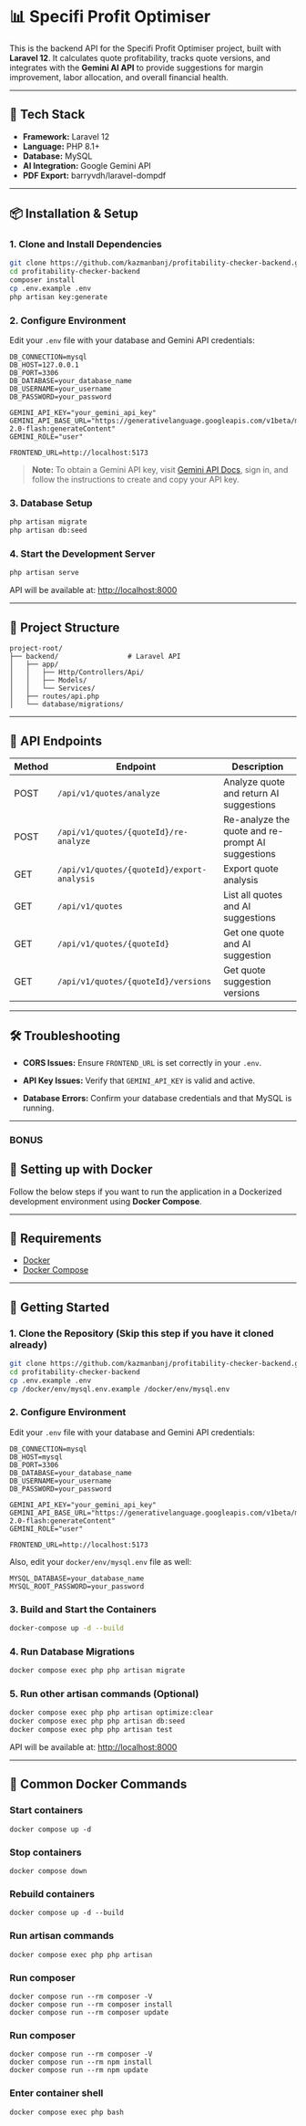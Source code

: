 # 📊 Specifi Profit Optimiser

This is the backend API for the Specifi Profit Optimiser project, built with **Laravel 12**. It calculates quote profitability, tracks quote versions, and integrates with the **Gemini AI API** to provide suggestions for margin improvement, labor allocation, and overall financial health.

---

## 🚀 Tech Stack

- **Framework:** Laravel 12
- **Language:** PHP 8.1+
- **Database:** MySQL
- **AI Integration:** Google Gemini API
- **PDF Export:** barryvdh/laravel-dompdf

---

## 📦 Installation & Setup

### 1. Clone and Install Dependencies

```bash
git clone https://github.com/kazmanbanj/profitability-checker-backend.git
cd profitability-checker-backend
composer install
cp .env.example .env
php artisan key:generate
```

### 2. Configure Environment

Edit your `.env` file with your database and Gemini API credentials:

```env
DB_CONNECTION=mysql
DB_HOST=127.0.0.1
DB_PORT=3306
DB_DATABASE=your_database_name
DB_USERNAME=your_username
DB_PASSWORD=your_password

GEMINI_API_KEY="your_gemini_api_key"
GEMINI_API_BASE_URL="https://generativelanguage.googleapis.com/v1beta/models/gemini-2.0-flash:generateContent"
GEMINI_ROLE="user"

FRONTEND_URL=http://localhost:5173
```

> **Note:**
> To obtain a Gemini API key, visit [Gemini API Docs](https://ai.google.dev/gemini-api/docs), sign in, and follow the instructions to create and copy your API key.

### 3. Database Setup

```bash
php artisan migrate
php artisan db:seed
```

### 4. Start the Development Server

```bash
php artisan serve
```

API will be available at: [http://localhost:8000](http://localhost:8000)

---

## 📁 Project Structure

```text
project-root/
├── backend/                 # Laravel API
│   ├── app/
│   │   ├── Http/Controllers/Api/
│   │   ├── Models/
│   │   └── Services/
│   ├── routes/api.php
│   └── database/migrations/
```

---

## 🔌 API Endpoints

| Method | Endpoint                                   | Description                                       |
|--------|--------------------------------------------|---------------------------------------------------|
| POST   | `/api/v1/quotes/analyze`                   | Analyze quote and return AI suggestions           |
| POST   | `/api/v1/quotes/{quoteId}/re-analyze`      | Re-analyze the quote and re-prompt AI suggestions |
| GET    | `/api/v1/quotes/{quoteId}/export-analysis` | Export quote analysis                             |
| GET    | `/api/v1/quotes`                           | List all quotes and AI suggestions                |
| GET    | `/api/v1/quotes/{quoteId}`                 | Get one quote and AI suggestion                   |
| GET    | `/api/v1/quotes/{quoteId}/versions`        | Get quote suggestion versions                     |

---

## 🛠 Troubleshooting

- **CORS Issues:**
    Ensure `FRONTEND_URL` is set correctly in your `.env`.

- **API Key Issues:**
    Verify that `GEMINI_API_KEY` is valid and active.

- **Database Errors:**
    Confirm your database credentials and that MySQL is running.

---


### BONUS
## 🐳 Setting up with Docker

Follow the below steps if you want to run the application in a Dockerized development environment using **Docker Compose**.

---

## 🧱 Requirements

- [Docker](https://www.docker.com/products/docker-desktop)
- [Docker Compose](https://docs.docker.com/compose/)

---

## 🚀 Getting Started

### 1. Clone the Repository (Skip this step if you have it cloned already)

```bash
git clone https://github.com/kazmanbanj/profitability-checker-backend.git
cd profitability-checker-backend
cp .env.example .env
cp /docker/env/mysql.env.example /docker/env/mysql.env
```

### 2. Configure Environment

Edit your `.env` file with your database and Gemini API credentials:

```env
DB_CONNECTION=mysql
DB_HOST=mysql
DB_PORT=3306
DB_DATABASE=your_database_name
DB_USERNAME=your_username
DB_PASSWORD=your_password

GEMINI_API_KEY="your_gemini_api_key"
GEMINI_API_BASE_URL="https://generativelanguage.googleapis.com/v1beta/models/gemini-2.0-flash:generateContent"
GEMINI_ROLE="user"

FRONTEND_URL=http://localhost:5173
```

Also, edit your `docker/env/mysql.env` file as well:

```env
MYSQL_DATABASE=your_database_name
MYSQL_ROOT_PASSWORD=your_password
```

### 3. Build and Start the Containers

```bash
docker-compose up -d --build
```

### 4. Run Database Migrations

```bash
docker compose exec php php artisan migrate
```

### 5. Run other artisan commands (Optional)

```bash
docker compose exec php php artisan optimize:clear
docker compose exec php php artisan db:seed
docker compose exec php php artisan test
```

API will be available at: [http://localhost:8000](http://localhost:8000)

---

## 🐋 Common Docker Commands

### Start containers
```
docker compose up -d
```

### Stop containers
```
docker compose down
```

### Rebuild containers
```
docker compose up -d --build
```

### Run artisan commands
```
docker compose exec php php artisan
```

### Run composer
```
docker compose run --rm composer -V
docker compose run --rm composer install
docker compose run --rm composer update
```

### Run composer
```
docker compose run --rm composer -V
docker compose run --rm npm install
docker compose run --rm npm update
```

### Enter container shell
```
docker compose exec php bash
```